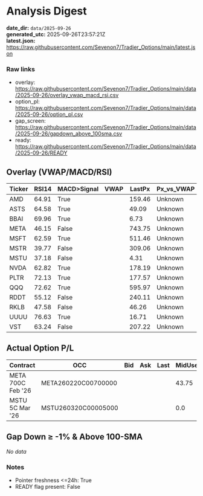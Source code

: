 # Analysis Digest

**date_dir:** `data/2025-09-26`  
**generated_utc:** 2025-09-26T23:57:21Z  
**latest.json:** https://raw.githubusercontent.com/Sevenon7/Tradier_Options/main/latest.json

### Raw links

- overlay: https://raw.githubusercontent.com/Sevenon7/Tradier_Options/main/data/2025-09-26/overlay_vwap_macd_rsi.csv
- option_pl: https://raw.githubusercontent.com/Sevenon7/Tradier_Options/main/data/2025-09-26/option_pl.csv
- gap_screen: https://raw.githubusercontent.com/Sevenon7/Tradier_Options/main/data/2025-09-26/gapdown_above_100sma.csv
- ready: https://raw.githubusercontent.com/Sevenon7/Tradier_Options/main/data/2025-09-26/READY

## Overlay (VWAP/MACD/RSI)
| Ticker | RSI14 | MACD>Signal | VWAP | LastPx | Px_vs_VWAP | SMA100 | Gap% | Guidance |
| --- | --- | --- | --- | --- | --- | --- | --- | --- |
| AMD | 64.91 | True |  | 159.46 | Unknown | 145.2398 | -0.47 | HOLD |
| ASTS | 64.58 | True |  | 49.09 | Unknown | 42.3379 | 1.66 | HOLD |
| BBAI | 69.96 | True |  | 6.73 | Unknown | 5.4966 | 0.28 | HOLD |
| META | 46.15 | False |  | 743.75 | Unknown | 714.9466 | 0.15 | HOLD |
| MSFT | 62.59 | True |  | 511.46 | Unknown | 493.0091 | 0.6 | HOLD |
| MSTR | 39.77 | False |  | 309.06 | Unknown | 378.4034 | 0.2 | HOLD |
| MSTU | 37.18 | False |  | 4.31 | Unknown | 7.4339 | -0.12 | HOLD |
| NVDA | 62.82 | True |  | 178.19 | Unknown | 160.3482 | 0.27 | HOLD |
| PLTR | 72.13 | True |  | 177.57 | Unknown | 149.3148 | -0.04 | HOLD |
| QQQ | 72.62 | True |  | 595.97 | Unknown | 553.0044 | 0.14 | HOLD |
| RDDT | 55.12 | False |  | 240.11 | Unknown | 170.9108 | 0.57 | HOLD |
| RKLB | 47.58 | False |  | 46.26 | Unknown | 38.4269 | 1.44 | HOLD |
| UUUU | 76.63 | True |  | 16.71 | Unknown | 8.4448 | 1.45 | HOLD |
| VST | 63.24 | False |  | 207.22 | Unknown | 186.0639 | -0.21 | HOLD |

## Actual Option P/L
| Contract | OCC | Bid | Ask | Last | MidUsed | Entry | Contracts | P/L($) | P/L(%) | IV | source | quote_status | spot_status | spot | strike | type | root | expiry | note |
| --- | --- | --- | --- | --- | --- | --- | --- | --- | --- | --- | --- | --- | --- | --- | --- | --- | --- | --- | --- |
| META 700C Feb '26 | META260220C00700000 |  |  |  | 43.75 | 109.13 | 1 | -6538.0 | -59.91 |  | intrinsic | error | ok | 743.75 | 700.0 | CALL | META | 2026-02-20 |  |
| MSTU 5C Mar '26 | MSTU260320C00005000 |  |  |  | 0.0 | 1.86 | 20 | -3720.0 | -100.0 |  | intrinsic | error | ok | 4.31 | 5.0 | CALL | MSTU | 2026-03-20 |  |

## Gap Down ≥ -1% & Above 100-SMA
_No data_

### Notes
- Pointer freshness <=24h: True
- READY flag present: False
